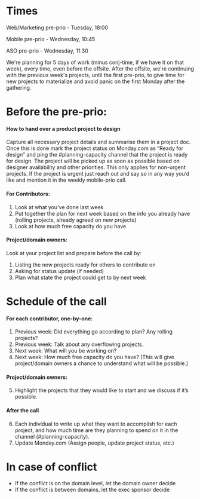 # Times

Web/Marketing pre-prio - Tuesday, 18:00 

Mobile pre-prio - Wednesday, 10:45

ASO pre-prio - Wednesday, 11:30

We're planning for 5 days of work (minus conj-time, if we have it on that week), every time, even before the offsite. After the offsite, we're continuing with the previous week's projects, until the first pre-prio, to give time for new projects to materialize and avoid panic on the first Monday after the gathering.

# Before the pre-prio:

#### How to hand over a product project to design
Capture all necessary project details and summarise them in a project doc. Once this is done mark the project status on Monday.com as “Ready for design” and ping the #planning-capacity channel that the project is ready for design. The project will be picked up as soon as possible based on designer availability and other priorities. This only applies for non-urgent projects. If the project is urgent just reach out and say so in any way you’d like and mention it in the weekly mobile-prio call.

#### For Contributors:
1. Look at what you've done last week
2. Put together the plan for next week based on the info you already have (rolling projects, already agreed on new projects)
3. Look at how much free capacity do you have

#### Project/domain owners:

Look at your project list and prepare before the call by:
1. Listing the new projects ready for others to contribute on
2. Asking for status update (if needed)
3. Plan what state the project could get to by next week

# Schedule of the call

#### For each contributor, one-by-one:
1. Previous week: Did everything go according to plan? Any rolling projects?
2. Previous week: Talk about any overflowing projects.
3. Next week: What will you be working on?
4. Next week: How much free capacity do you have? (This will give project/domain owners a chance to understand what will be possible.)

#### Project/domain owners:
5. Highlight the projects that they would like to start and we discuss if it’s possible.

#### After the call

6. Each individual to write up what they want to accomplish for each project, and how much time are they planning to spend on it in the channel (#planning-capacity). 
7. Update Monday.com (Assign people, update project status, etc.)

# In case of conflict

- If the conflict is on the domain level, let the domain owner decide
- If the conflict is between domains, let the exec sponsor decide
